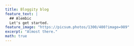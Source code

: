 ```yaml
---
title: Bloggity blog
feature_text: |
  ## Alembic
  Let's get started.
feature_image: "https://picsum.photos/1300/400?image=989"
excerpt: "Almost there."
math: true
---
```


<!-- You can insert some formula $$f(x) = \int_{-\infty}^\infty \hat f(\xi)\,e^{2 \pi i \xi x} \,d\xi$$ in the middle of a sentence. -->
<!-- You can also put large formulas in their own paragraph. -->
<!-- $$f(x) = \int_{-\infty}^\infty \hat f(\xi)\,e^{2 \pi i \xi x} \,d\xi$$ -->
<!-- That's it! -->
